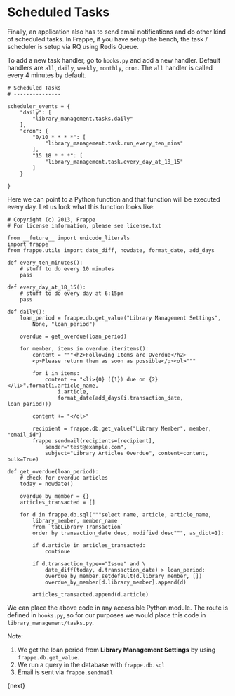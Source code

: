 <!-- add-breadcrumbs -->
# Scheduled Tasks

Finally, an application also has to send email notifications and do other kind of scheduled tasks. In Frappe, if you have setup the bench, the task / scheduler is setup via RQ using Redis Queue.

To add a new task handler, go to `hooks.py` and add a new handler. Default handlers are `all`, `daily`, `weekly`, `monthly`, `cron`. The `all` handler is called every 4 minutes by default.

	# Scheduled Tasks
	# ---------------

	scheduler_events = {
		"daily": [
			"library_management.tasks.daily"
		],
		"cron": {
			"0/10 * * * *": [
				"library_management.task.run_every_ten_mins"
			],
			"15 18 * * *": [
				"library_management.task.every_day_at_18_15"
			]
		}
			
	}

Here we can point to a Python function and that function will be executed every day. Let us look what this function looks like:

	# Copyright (c) 2013, Frappe
	# For license information, please see license.txt

	from __future__ import unicode_literals
	import frappe
	from frappe.utils import date_diff, nowdate, format_date, add_days
	
	def every_ten_minutes():
		# stuff to do every 10 minutes
		pass
		
	def every_day_at_18_15():
		# stuff to do every day at 6:15pm
		pass

	def daily():
		loan_period = frappe.db.get_value("Library Management Settings",
			None, "loan_period")

		overdue = get_overdue(loan_period)

		for member, items in overdue.iteritems():
			content = """<h2>Following Items are Overdue</h2>
			<p>Please return them as soon as possible</p><ol>"""

			for i in items:
				content += "<li>{0} ({1}) due on {2}</li>".format(i.article_name,
					i.article,
					format_date(add_days(i.transaction_date, loan_period)))

			content += "</ol>"

			recipient = frappe.db.get_value("Library Member", member, "email_id")
			frappe.sendmail(recipients=[recipient],
				sender="test@example.com",
				subject="Library Articles Overdue", content=content, bulk=True)

	def get_overdue(loan_period):
		# check for overdue articles
		today = nowdate()

		overdue_by_member = {}
		articles_transacted = []

		for d in frappe.db.sql("""select name, article, article_name,
			library_member, member_name
			from `tabLibrary Transaction`
			order by transaction_date desc, modified desc""", as_dict=1):

			if d.article in articles_transacted:
				continue

			if d.transaction_type=="Issue" and \
				date_diff(today, d.transaction_date) > loan_period:
				overdue_by_member.setdefault(d.library_member, [])
				overdue_by_member[d.library_member].append(d)

			articles_transacted.append(d.article)

We can place the above code in any accessible Python module. The route is defined in `hooks.py`, so for our purposes we would place this code in `library_management/tasks.py`.

Note:

1. We get the loan period from **Library Management Settings** by using `frappe.db.get_value`.
1. We run a query in the database with `frappe.db.sql`
1. Email is sent via `frappe.sendmail`

{next}
